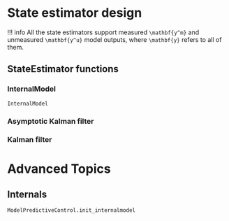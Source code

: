# State estimator design

!!! info 
    All the state estimators support measured ``\mathbf{y^m}`` and unmeasured 
    ``\mathbf{y^u}`` model outputs, where ``\mathbf{y}`` refers to all of them.

## StateEstimator functions

### InternalModel

```@docs
InternalModel
```

### Asymptotic Kalman filter

### Kalman filter

# Advanced Topics

## Internals

```@docs
ModelPredictiveControl.init_internalmodel
```
